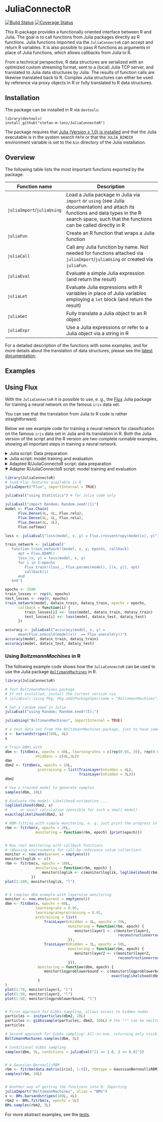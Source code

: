 # JuliaConnectoR

[![Build Status](https://travis-ci.org/stefan-m-lenz/JuliaConnectoR.svg?branch=master)](https://travis-ci.org/stefan-m-lenz/JuliaConnectoR)
[![Coverage Status](https://coveralls.io/repos/github/stefan-m-lenz/JuliaConnectoR/badge.svg?branch=master)](https://coveralls.io/github/stefan-m-lenz/JuliaConnectoR?branch=master)

This R-package provides a functionally oriented interface between R and Julia.
The goal is to call functions from Julia packages directly as R functions.
Julia functions imported via the `JuliaConnectoR` can accept and return R variables.
It is also possible to pass R functions as arguments in place of Julia functions, which allows callbacks from Julia to R.

From a technical perspective, R data structures are serialized with an optimized custom streaming format,
sent to a (local) Julia TCP server, and translated to Julia data structures by Julia.
The results of function calls are likewise translated back to R.
Complex Julia structures can either be used by
reference via proxy objects in R or fully translated to R data structures.

## Installation

The package can be installed in R via `devtools`:

    library(devtools)
    install_github("stefan-m-lenz/JuliaConnectoR")

The package requires that [Julia (Version &ge; 1.0) is installed](https://julialang.org/downloads/) and that the Julia executable is in the system search `PATH` or that the `JULIA_BINDIR` environment variable is set to the `bin` directory of the Julia installation.

## Overview

The following table lists the most important functions exported by the package:

| Function name | Description |
|---------------|-------------|
| `juliaImport`/`juliaUsing` | Load a Julia package in Julia via `import` or `using` (see Julia documentation) and attach its functions and data types in the R search space, such that the functions can be called directly in R |
| `juliaFun` | Create an R function that wraps a Julia function |
| `juliaCall` | Call any Julia function by name. Not needed for functions attached via `juliaImport`/`juliaUsing` or created via `juliaFun`. |
| `juliaEval` | Evaluate a simple Julia expression (and return the result) |
| `juliaLet` | Evaluate Julia expressions with R variables in place of Julia variables employing a `let` block (and return the result) |
| `juliaGet` | Fully translate a Julia object to an R object |
| `juliaExpr` | Use a Julia expressions or refer to a Julia object via a string in R |

For a detailed description of the functions with some examples, and for more details about the translation of data structures, please see the [latest documentation](https://github.com/stefan-m-lenz/JuliaConnectoR/releases/download/v0.3.1/JuliaConnectoR.pdf).

## Examples

## Using Flux

With the `JuliaConnectoR` it is possible to use, e. g., the [Flux](https://github.com/FluxML/Flux.jl) Julia package for training a neural network on the famous `iris` data set.

You can see that the translation from Julia to R code is rather straightforward:

Below we see example code for training a neural network for classification on the famous `iris` data set in Julia and its translation in R. Both the Julia version of the script and the R version are two complete runnable examples, showing all important steps in training a neural network.

<details><summary>Julia script: Data preparation</summary>

```julia
# Import packages and set a seed
import Flux
using Random
Random.seed!(1);

# Load data and split it into training and test data
function rand_split_data(x, labels)
   nsamples = size(x, 2)
   testidxs = randperm(nsamples)[1:(round(Int, nsamples*0.3))]
   trainidxs = setdiff(1:nsamples, testidxs)
   x_train = x[:, trainidxs]
   x_test = x[:, testidxs]
   labels_train = labels[trainidxs]
   labels_test = labels[testidxs]
   y = Flux.onehotbatch(labels, unique(labels))
   y_train = y[:, trainidxs]
   y_test = y[:, testidxs]
   (x_train = x_train, x_test = x_test,
         y_train = y_train, y_test = y_test)
end

using RDatasets
iris = dataset("datasets", "iris")
x = convert(Matrix{Float64}, (iris[:, 1:4]))'
data = rand_split_data(x, iris[:, :Species])
```

</details>

<details><summary>Julia script: model training and evaluation</summary>

```julia
# Load necessary features
import Flux
using Statistics

# Train the Flux model
model = Flux.Chain(
      Flux.Dense(4, 4, Flux.relu),
      Flux.Dense(4, 4, Flux.relu),
      Flux.Dense(4, 3),
      Flux.softmax)

loss(model, x, y) = Flux.crossentropy(model(x), y)

function train_network!(model, x, y; epochs, callback)
   opt = Flux.ADAM()
   loss_(x, y) = loss(model, x, y)
   for i in 1:epochs
      Flux.train!(loss_, Flux.params(model), [(x, y)], opt)
      callback(i)
   end
end

epochs = 2500
train_losses = Vector{Float32}(undef, epochs);
test_losses = Vector{Float32}(undef, epochs);
train_network!(model, data.x_train, data.y_train, epochs = epochs,
      callback = (i) -> begin
         train_losses[i] = loss(model, data.x_train, data.y_train)
         test_losses[i] = loss(model, data.x_test, data.y_test)
      end)

# (Could plot losses here)

# Evaluate model
accuracy(model, x, y) =
      mean(Flux.onecold(model(x)) .== Flux.onecold(y))
accuracy(model, data.x_train, data.y_train)
accuracy(model, data.x_test, data.y_test)
```

</details>

<details><summary>Adapted R/JuliaConnectoR script: data preparation</summary>

```R
library(JuliaConnectoR)
# The Julia code can simply be reused
rand_split_data <- juliaEval('
      import Flux
      using Random
      Random.seed!(1);

      function rand_split_data(x, labels)
         nsamples = size(x, 2)
         testidxs = randperm(nsamples)[1:(round(Int, nsamples*0.3))]
         trainidxs = setdiff(1:nsamples, testidxs)
         x_train = x[:, trainidxs]
         x_test = x[:, testidxs]
         labels_train = labels[trainidxs]
         labels_test = labels[testidxs]
         y = Flux.onehotbatch(labels, unique(labels))
         y_train = y[:, trainidxs]
         y_test = y[:, testidxs]
         (x_train = x_train, x_test = x_test,
               y_train = y_train, y_test = y_test)
      end')

x <- as.matrix(iris[, 1:4])
labels <- iris[, "Species"]
data <- juliaPut(rand_split_data(t(x), labels))
```

</details>

<details open><summary>Adapter R/JuliaConnectoR script: model training and evaluation</summary>

```R
library(JuliaConnectoR)
# load Flux features available in R
juliaImport("Flux", importInternal = TRUE)

juliaEval("using Statistics") # for Julia code only

juliaEval("import Random; Random.seed!(1)")
model <- Flux.Chain(
      Flux.Dense(4L, 4L, Flux.relu),
      Flux.Dense(4L, 4L, Flux.relu),
      Flux.Dense(4L, 3L),
      Flux.softmax)

loss <- juliaEval("loss(model, x, y) = Flux.crossentropy(model(x), y)")

train_network <- juliaEval('
   function train_network!(model, x, y; epochs, callback)
      opt = Flux.ADAM()
      loss_(x, y) = loss(model, x, y)
      for i in 1:epochs
         Flux.train!(loss_, Flux.params(model), [(x, y)], opt)
         callback(i)
      end
   end')

epochs <- 2500
train_losses <- rep(0, epochs)
test_losses <- rep(0, epochs)
train_network(model, data$x_train, data$y_train, epochs = epochs,
      callback = function(i) {
         train_losses[i] <<- loss(model, data$x_train, data$y_train)
         test_losses[i] <<- loss(model, data$x_test, data$y_test)
      })

accuracy <- juliaEval("accuracy(model, x, y) =
      mean(Flux.onecold(model(x)) .== Flux.onecold(y))")
accuracy(model, data$x_train, data$y_train)
accuracy(model, data$x_test, data$y_test)
```

</summary>


### Using *BoltzmannMachines* in R

The following example code shows how the `JuliaConnectoR` can be used to use the Julia package [`BoltzmannMachines`](https://github.com/stefan-m-lenz/BoltzmannMachines.jl) in R.

```R
library(JuliaConnectoR)

# Test BoltzmannMachines package
# If not installed, install the current version via
# juliaEval('using Pkg; Pkg.add(PackageSpec(name = "BoltzmannMachines", rev = "master"))')

# Set a random seed in Julia
juliaEval("using Random; Random.seed!(5);")

juliaUsing("BoltzmannMachines", importInternal = TRUE)

# a test data set from the BoltzmannMachines-package, just to have some data
x <- barsandstripes(100L, 4L)
x

# Train DBMs with
dbm <- fitdbm(x, epochs = 40L, learningrates = c(rep(0.05, 20), rep(0.001, 20)),
              nhiddens = c(4L,3L))
dbm
dbm2 <- fitdbm(x, epochs = 10L,
               pretraining = list(TrainLayer(nhidden = 4L),
                                  TrainLayer(nhidden = 3L)))
dbm2

# Use a trained model to generate samples
samples(dbm, 10L)

# Evaluate the model: Likelihood estimation ...
loglikelihood(dbm2, x)
#  ... or exact calculation (possible for such a small model)
exactloglikelihood(dbm2, x)

# RBM-fitting with simple monitoring, e. g. just print the progress in R
rbm <- fitrbm(x, epochs = 20L,
              monitoring = function(rbm, epoch) {print(epoch)})


# Now real monitoring with callback functions
# (Abusing environments for call-by-reference value collection)
monitor <- new.env(parent = emptyenv())
monitor$loglik <- c()
rbm <- fitrbm(x, epochs = 100L,
              monitoring = function(rbm, epoch) {
                 monitor$loglik <- c(monitor$loglik, loglikelihood(rbm, x))
            })
plot(1:100, monitor$loglik, "l")


# A complex dbm example with layerwise monitoring
monitor <- new.env(parent = emptyenv())
dbm <- fitdbm(x, epochs = 60L,
              learningrate = 0.05,
              learningratepretraining = 0.01,
              pretraining = list(
                  TrainLayer(nhidden = 4L, epochs = 70L,
                             monitoring = function(rbm, epoch) {
                                monitor$layer1 <- c(monitor$layer1,
                                                    reconstructionerror(rbm, x))
                             }),
                  TrainLayer(nhidden = 3L, epochs = 50L,
                             monitoring = function(rbm, epoch) {
                                monitor$layer2 <- c(monitor$layer2,
                                                    reconstructionerror(rbm, x))
                             })),
               monitoring = function(dbm, epoch) {
                  monitor$logproblowerbound <- c(monitor$logproblowerbound,
                                                 exactloglikelihood(dbm, x))
               }
)
plot(1:70, monitor$layer1, "l")
plot(1:50, monitor$layer2, "l")
plot(1:60, monitor$logproblowerbound, "l")


# First approach for Gibbs-Sampling, allows access to hidden nodes
particles <- initparticles(dbm2, 20L)
particles <- gibbssample(particles, dbm2, 100L) # the "!" can be omitted
particles

# Second approach for Gibbs sampling: All-in-one, returning only visible nodes
BoltzmannMachines.samples(dbm, 5L)

# Conditional Gibbs sampling
samples(dbm, 5L, conditions = juliaEval("[1 => 1.0, 2 => 0.0]"))


# A Gaussian-BernoulliRBM
rbm <- fitrbm(data.matrix(iris[, 1:4]), rbmtype = GaussianBernoulliRBM)
samples(rbm, 10L)


# Another way of getting the functions into R: Importing
juliaImport("BoltzmannMachines", alias = "BMs")
x <- BMs.barsandstripes(100L, 4L)
rbm2 <- BMs.fitrbm(x, epochs = 5L)
BMs.samples(rbm2, 5L)
```

For more abstract examples, see the [tests](tests/testthat/test.R).
